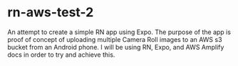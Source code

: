 # rn-aws-test-2

An attempt to create a simple RN app using Expo. The purpose of the app is proof of concept of uploading multiple Camera Roll images to an
AWS s3 bucket from an Android phone. I will be using RN, Expo, and AWS Amplify docs in order to try and achieve this.
